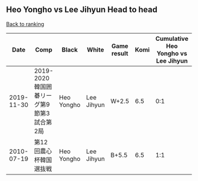 ## Heo Yongho vs Lee Jihyun Head to head

[Back to ranking](../../index.md)




| **Date** | **Comp** | **Black** | **White** | **Game result** | **Komi** | **Cumulative Heo Yongho vs Lee Jihyun** | **Heo Yongho streak** | **Lee Jihyun streak** | 
| --- | --- | --- | --- | --- | --- | --- | --- | --- |
| 2019-11-30 | 2019-2020韓国囲碁リーグ第9節第3試合第2局 | Heo Yongho | Lee Jihyun | W+2.5 | 6.5 | 0:1 | 0 | 1 | 
| 2010-07-19 | 第12回農心杯韓国選抜戦 | Heo Yongho | Lee Jihyun | B+5.5 | 6.5 | 1:1 | 1 | 0 |




